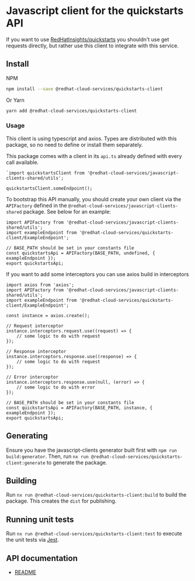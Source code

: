 # Javascript client for the quickstarts API
If you want to use [RedHatInsights/quickstarts](https://github.com/RedHatInsights/quickstarts) you shouldn't use get requests directly, but rather use this client to integrate with this service.

## Install
NPM
```bash
npm install --save @redhat-cloud-services/quickstarts-client
```

Or Yarn
```bash
yarn add @redhat-cloud-services/quickstarts-client
```

### Usage
This client is using typescript and axios. Types are distributed with this package, so no need to define or install them separately.

This package comes with a client in its `api.ts` already defined with every call available. 
```JS
`import quickstartsClient from '@redhat-cloud-services/javascript-clients-shared/utils';

quickstartsClient.someEndpoint();
```

To bootstrap this API manually, you should create your own client via the `APIFactory` defined in the `@redhat-cloud-services/javascript-clients-shared` package. See below for an example:
```JS
import APIFactory from '@redhat-cloud-services/javascript-clients-shared/utils'; 
import exampleEndpoint from '@redhat-cloud-services/quickstarts-client/ExampleEndpoint';

// BASE_PATH should be set in your constants file
const quickstartsApi = APIFactory(BASE_PATH, undefined, { exampleEndpoint });
export quickstartsApi;
```

If you want to add some interceptors you can use axios build in interceptors
```JS
import axios from 'axios';
import APIFactory from '@redhat-cloud-services/javascript-clients-shared/utils';
import exampleEndpoint from '@redhat-cloud-services/quickstarts-client/ExampleEndpoint';

const instance = axios.create();

// Request interceptor
instance.interceptors.request.use((request) => {
    // some logic to do with request
});

// Response interceptor
instance.interceptors.response.use((response) => {
    // some logic to do with request
});

// Error interceptor
instance.interceptors.response.use(null, (error) => {
    // some logic to do with error
});

// BASE_PATH should be set in your constants file
const quickstartsApi = APIFactory(BASE_PATH, instance, { exampleEndpoint });
export quickstartsApi;
```
## Generating

Ensure you have the javascript-clients generator built first with `npm run build:generator`. Then, run `nx run @redhat-cloud-services/quickstarts-client:generate` to generate the package.

## Building

Run `nx run @redhat-cloud-services/quickstarts-client:build` to build the package. This creates the `dist` for publishing.

## Running unit tests

Run `nx run @redhat-cloud-services/quickstarts-client:test` to execute the unit tests via [Jest](https://jestjs.io).

## API documentation

* [README](doc/README.md)
